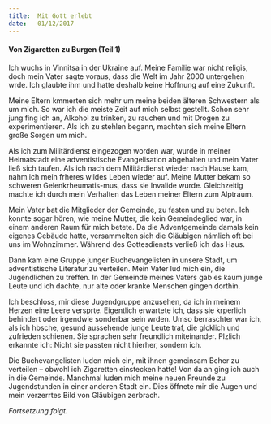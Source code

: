 ```yaml
---
title:  Mit Gott erlebt
date:   01/12/2017
---
```


#### Von Zigaretten zu Burgen (Teil 1)

Ich wuchs in Vinnitsa in der Ukraine auf. Meine Familie war nicht religis, doch mein Vater sagte voraus, dass die Welt im Jahr 2000 untergehen wrde. Ich glaubte ihm und hatte deshalb keine Hoffnung auf eine Zukunft.

Meine Eltern kmmerten sich mehr um meine beiden älteren Schwestern als um mich. So war ich die meiste Zeit auf mich selbst gestellt. Schon sehr jung fing ich an, Alkohol zu trinken, zu rauchen und mit Drogen zu experimentieren. Als ich zu stehlen begann, machten sich meine Eltern große Sorgen um mich.

Als ich zum Militärdienst eingezogen worden war, wurde in meiner Heimatstadt eine adventistische Evangelisation abgehalten und mein Vater ließ sich taufen. Als ich nach dem Militärdienst wieder nach Hause kam, nahm ich mein frheres wildes Leben wieder auf. Meine Mutter bekam so schweren Gelenkrheumatis-mus, dass sie Invalide wurde. Gleichzeitig machte ich durch mein Verhalten das Leben meiner Eltern zum Alptraum.

Mein Vater bat die Mitglieder der Gemeinde, zu fasten und zu beten. Ich konnte sogar hören, wie meine Mutter, die kein Gemeindeglied war, in einem anderen Raum für mich betete. Da die Adventgemeinde damals kein eigenes Gebäude hatte, versammelten sich die Gläubigen nämlich oft bei uns im Wohnzimmer. Während des Gottesdiensts verließ ich das Haus.

Dann kam eine Gruppe junger Buchevangelisten in unsere Stadt, um adventistische Literatur zu verteilen. Mein Vater lud mich ein, die Jugendlichen zu treffen. In der Gemeinde meines Vaters gab es kaum junge Leute und ich dachte, nur alte oder kranke Menschen gingen dorthin.

Ich beschloss, mir diese Jugendgruppe anzusehen, da ich in meinem Herzen eine Leere versprte. Eigentlich erwartete ich, dass sie krperlich behindert oder irgendwie sonderbar sein wrden. Umso berraschter war ich, als ich hbsche, gesund aussehende junge Leute traf, die glcklich und zufrieden schienen. Sie sprachen sehr freundlich miteinander. Plzlich erkannte ich: Nicht sie passten nicht hierher, sondern ich.

Die Buchevangelisten luden mich ein, mit ihnen gemeinsam Bcher zu verteilen – obwohl ich Zigaretten einstecken hatte! Von da an ging ich auch in die Gemeinde. Manchmal luden mich meine neuen Freunde zu Jugendstunden in einer anderen Stadt ein. Dies öffnete mir die Augen und mein verzerrtes Bild von Gläubigen zerbrach.

_Fortsetzung folgt._